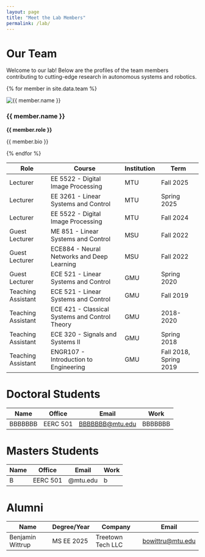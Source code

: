 ```yaml
---
layout: page
title: "Meet the Lab Members"
permalink: /lab/
---
```


# Our Team

Welcome to our lab! Below are the profiles of the team members contributing to cutting-edge research in autonomous systems and robotics.

{% for member in site.data.team %}
  <div class="team-member">
    <img src="{{ '/images/' | append: member.image }}" alt="{{ member.name }}" class="team-member-image" />
    <h3>{{ member.name }}</h3>
    <p><strong>{{ member.role }}</strong></p>
    <p>{{ member.bio }}</p>
  </div>
{% endfor %}


| Role            | Course                                        | Institution | Term               |
|-----------------|-----------------------------------------------|-------------|--------------------|
| Lecturer  | EE 5522 - Digital Image Processing           | MTU         | Fall 2025          |
| Lecturer  | EE 3261 - Linear Systems and Control         | MTU         | Spring 2025        |
| Lecturer  | EE 5522 - Digital Image Processing           | MTU         | Fall 2024          |
| Guest Lecturer  | ME 851 - Linear Systems and Control           | MSU         | Fall 2022          |
| Guest Lecturer  | ECE884 - Neural Networks and Deep Learning    | MSU         | Fall 2022          |
| Guest Lecturer  | ECE 521 - Linear Systems and Control          | GMU         | Spring 2020        |
| Teaching Assistant | ECE 521 - Linear Systems and Control        | GMU         | Fall 2019          |
| Teaching Assistant | ECE 421 - Classical Systems and Control Theory | GMU     | 2018-2020          |
| Teaching Assistant | ECE 320 - Signals and Systems II           | GMU         | Spring 2018        |
| Teaching Assistant | ENGR107 - Introduction to Engineering       | GMU         | Fall 2018, Spring 2019 |

Doctoral Students
======

| Name            | Office                                   | Email       | Work               |
|-----------------|------------------------------------------|-------------|--------------------|
| BBBBBBB   | EERC 501           |  BBBBBBB@mtu.edu       | BBBBBBB          |

Masters Students
======

| Name            | Office                                   | Email       | Work               |
|-----------------|------------------------------------------|-------------|--------------------|
| B  | EERC 501           |  @mtu.edu       | b          |

Alumni
======

| Name            | Degree/Year                                   | Company     | Email              |
|-----------------|-----------------------------------------------|-------------|--------------------|
| Benjamin Wittrup  | MS EE 2025           | Treetown Tech LLC        | bowittru@mtu.edu          |
